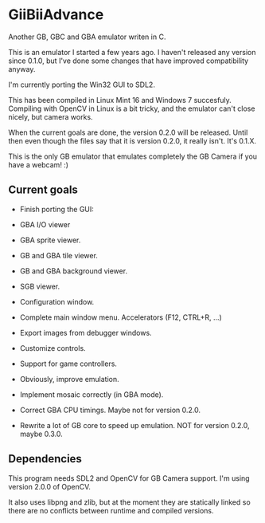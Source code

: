 GiiBiiAdvance
=============

Another GB, GBC and GBA emulator writen in C.

This is an emulator I started a few years ago. I haven't released any version since 0.1.0, but I've done some changes that have improved compatibility anyway.

I'm currently porting the Win32 GUI to SDL2.

This has been compiled in Linux Mint 16 and Windows 7 succesfuly. Compiling with OpenCV in Linux is a bit tricky, and the emulator can't close nicely, but camera works.

When the current goals are done, the version 0.2.0 will be released. Until then even though the files say that it is version 0.2.0, it really isn't. It's 0.1.X.

This is the only GB emulator that emulates completely the GB Camera if you have a webcam! :)

Current goals
-------------

- Finish porting the GUI:
 - GBA I/O viewer
 - GBA sprite viewer.
 - GB and GBA tile viewer.
 - GB and GBA background viewer.
 - SGB viewer.
 - Configuration window.
 - Complete main window menu. Accelerators (F12, CTRL+R, ...)
 - Export images from debugger windows.

- Customize controls.
 - Support for game controllers.

- Obviously, improve emulation.
 - Implement mosaic correctly (in GBA mode).
 - Correct GBA CPU timings. Maybe not for version 0.2.0.
 - Rewrite a lot of GB core to speed up emulation. NOT for version 0.2.0, maybe 0.3.0.

Dependencies
------------

This program needs SDL2 and OpenCV for GB Camera support. I'm using version 2.0.0 of OpenCV.

It also uses libpng and zlib, but at the moment they are statically linked so there are no conflicts between runtime and compiled versions.

